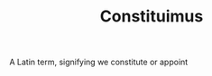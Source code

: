 ---
title: Constituimus
letter: C
permalink: "/definitions/bld-constituimus.html"
body: A Latin term, signifying we constitute or appoint
published_at: '2018-07-07'
source: Black's Law Dictionary 2nd Ed (1910)
layout: post
---